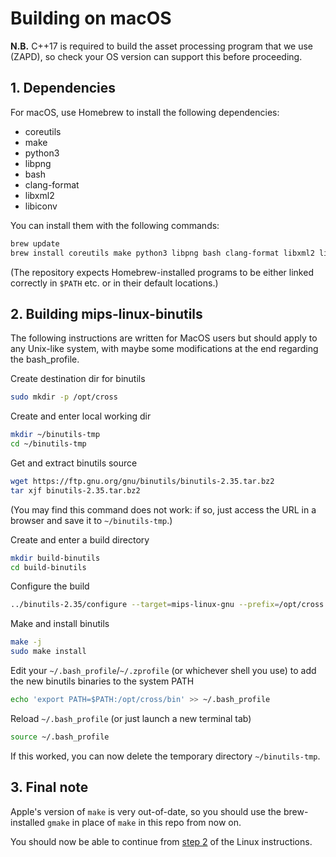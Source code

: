 # Building on macOS

**N.B.** C++17 is required to build the asset processing program that we use (ZAPD), so check your OS version can support this before proceeding.


## 1. Dependencies

For macOS, use Homebrew to install the following dependencies:

* coreutils
* make
* python3
* libpng
* bash
* clang-format
* libxml2
* libiconv

You can install them with the following commands:

```bash
brew update
brew install coreutils make python3 libpng bash clang-format libxml2 libiconv
```

(The repository expects Homebrew-installed programs to be either linked correctly in `$PATH` etc. or in their default locations.)


## 2. Building mips-linux-binutils

The following instructions are written for MacOS users but should apply to any Unix-like system, with maybe some modifications at the end regarding the bash_profile.

Create destination dir for binutils
```bash
sudo mkdir -p /opt/cross
```

Create and enter local working dir
```bash
mkdir ~/binutils-tmp
cd ~/binutils-tmp
```

Get and extract binutils source
```bash
wget https://ftp.gnu.org/gnu/binutils/binutils-2.35.tar.bz2
tar xjf binutils-2.35.tar.bz2
```
(You may find this command does not work: if so, just access the URL in a browser and save it to `~/binutils-tmp`.)

Create and enter a build directory
```bash
mkdir build-binutils
cd build-binutils
```

Configure the build
```bash
../binutils-2.35/configure --target=mips-linux-gnu --prefix=/opt/cross --disable-gprof --disable-gdb --disable-werror
```

Make and install binutils
```bash
make -j
sudo make install
```

Edit your `~/.bash_profile`/`~/.zprofile` (or whichever shell you use) to add the new binutils binaries to the system PATH
```bash
echo 'export PATH=$PATH:/opt/cross/bin' >> ~/.bash_profile
```

Reload `~/.bash_profile` (or just launch a new terminal tab)
```bash
source ~/.bash_profile
```

If this worked, you can now delete the temporary directory `~/binutils-tmp`.


## 3. Final note

Apple's version of `make` is very out-of-date, so you should use the brew-installed `gmake` in place of `make` in this repo from now on.

You should now be able to continue from [step 2](../README.md#2-clone-the-repository) of the Linux instructions.
